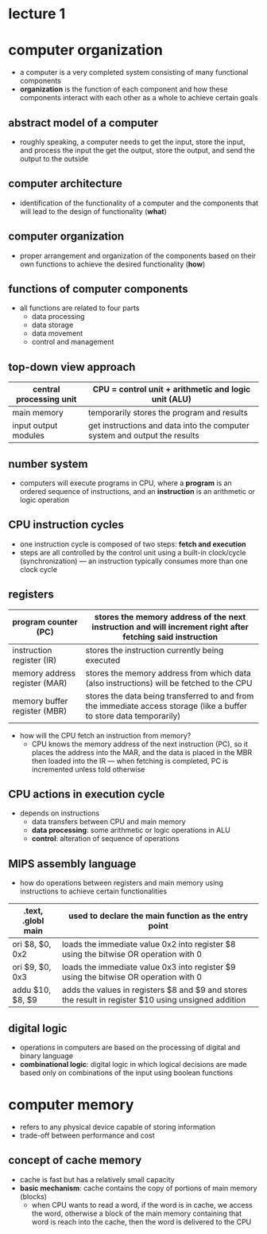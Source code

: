 # lecture 1

# computer organization
- a computer is a very completed system consisting of many functional components
- **organization** is the function of each component and how these components interact with each other as a whole to achieve certain goals

## abstract model of a computer
- roughly speaking, a computer needs to get the input, store the input, and process the input the get the output, store the output, and send the output to the outside

## computer architecture
- identification of the functionality of a computer and the components that will lead to the design of functionality (**what**)

## computer organization
- proper arrangement and organization of the components based on their own functions to achieve the desired functionality (**how**)

## functions of computer components
- all functions are related to four parts
    - data processing
    - data storage
    - data movement
    - control and management

## top-down view approach
| central processing unit  | CPU = control unit + arithmetic and logic unit (ALU) |
| --- | --- |
| main memory  | temporarily stores the program and results |
| input output modules | get instructions and data into the computer system and output the results |

## number system
- computers will execute programs in CPU, where a **program** is an ordered sequence of instructions, and an **instruction** is an arithmetic or logic operation

## CPU instruction cycles
- one instruction cycle is composed of two steps: **fetch and execution** 
- steps are all controlled by the control unit using a built-in clock/cycle (synchronization) — an instruction typically consumes more than one clock cycle

## registers
| program counter (PC) | stores the memory address of the next instruction and will increment right after fetching said instruction  |
| --- | --- |
| instruction register (IR) | stores the instruction currently being executed |
| memory address register (MAR) | stores the memory address from which data (also instructions) will be fetched to the CPU  |
| memory buffer register (MBR)  | stores the data being transferred to and from the immediate access storage (like a buffer to store data temporarily)  |
- how will the CPU fetch an instruction from memory?
    - CPU knows the memory address of the next instruction (PC), so it places the address into the MAR, and the data is placed in the MBR then loaded into the IR — when fetching is completed, PC is incremented unless told otherwise

## CPU actions in execution cycle
- depends on instructions
    - data transfers between CPU and main memory
    - **data processing**: some arithmetic or logic operations in ALU
    - **control**: alteration of sequence of operations

## MIPS assembly language
- how do operations between registers and main memory using instructions to achieve certain functionalities

| .text, .globl main | used to declare the main function as the entry point  |
| --- | --- |
| ori $8, $0, 0x2 | loads the immediate value 0x2 into register $8 using the bitwise OR operation with 0  |
| ori $9, $0, 0x3 | loads the immediate value 0x3 into register $9 using the bitwise OR operation with 0  |
| addu $10, $8, $9 | adds the values in registers $8 and $9 and stores the result in register $10 using unsigned addition |

## digital logic
- operations in computers are based on the processing of digital and binary language
- **combinational logic**: digital logic in which logical decisions are made based only on combinations of the input using boolean functions

# computer memory
- refers to any physical device capable of storing information
- trade-off between performance and cost

## concept of cache memory
- cache is fast but has a relatively small capacity
- **basic mechanism**: cache contains the copy of portions of main memory (blocks)
    - when CPU wants to read a word, if the word is in cache, we access the word, otherwise a block of the main memory containing that word is reach into the cache, then the word is delivered to the CPU
